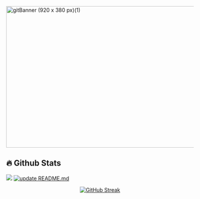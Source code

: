 <!-- ![gitBanner(1)](https://github.com/user-attachments/assets/8738e7e3-440e-4509-a9b8-0b5307d90d6d) -->

<!-- <img width="920" height="380" alt="gitBanner (920 x 380 px)" src="https://github.com/user-attachments/assets/9d848878-c813-479e-a9b1-b2e587c3c74a" />  -->
<img width="920" height="380" alt="gitBanner (920 x 380 px)(1)" src="https://github.com/user-attachments/assets/dc78eaec-1799-42f0-a520-eea0e4e34277" />

<!-- <img width="100%" height="" alt="gitBanner (920 x 380 px)" src="https://github.com/user-attachments/assets/8738e7e3-440e-4509-a9b8-0b5307d90d6d" /> -->

## 🔥 Github Stats

![](https://komarev.com/ghpvc/?username=spencer-barrett&color=dc143c&abbreviated=true) [![update README.md](https://github.com/spencer-barrett/spencer-barrett/actions/workflows/readme-workflow.yml/badge.svg)](https://github.com/spencer-barrett/spencer-barrett/actions/workflows/readme-workflow.yml)

<!-- <img alt="GitHub followers" src="https://img.shields.io/github/followers/spencer-barrett"> -->

<!-- ![Spencer's GitHub stats](https://github-readme-stats.vercel.app/api?username=spencer-barrett&show_icons=true&theme=shadow_red) -->

<p align="center">
 <a href="https://git.io/streak-stats">
   <img src="https://streak-stats.demolab.com?user=spencer-barrett&theme=shadow-red&border=FF3131&stroke=FF3131&ring=FF3131&fire=FF3131&currStreakNum=FF3131&sideNums=EBD9D9&currStreakLabel=EBD9D9&sideLabels=FF3131" alt="GitHub Streak" />
 </a>
</p>

<!--
**spencer-barrett/spencer-barrett** is a ✨ _special_ ✨ repository because its `README.md` (this file) appears on your GitHub profile.

Here are some ideas to get you started:

- 🔭 I’m currently working on ...
- 🌱 I’m currently learning ...
- 👯 I’m looking to collaborate on ...
- 🤔 I’m looking for help with ...
- 💬 Ask me about ...
- 📫 How to reach me: ...
- 😄 Pronouns: ...
- ⚡ Fun fact: ...
-->
